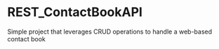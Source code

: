 # REST_ContactBookAPI
Simple project that leverages CRUD operations to handle a web-based contact book
